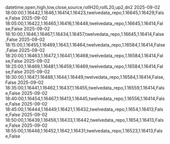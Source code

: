 datetime,open,high,low,close,source,rollH20,rollL20,up2,dn2
2025-09-02 18:00:00,1.16442,1.1646,1.16414,1.16423,twelvedata_repo,1.16645,1.16429,False,False
2025-09-02 18:05:00,1.16422,1.16465,1.16416,1.16448,twelvedata_repo,1.16645,1.16414,False,False
2025-09-02 18:10:00,1.1646,1.16467,1.16434,1.16457,twelvedata_repo,1.16645,1.16414,False,False
2025-09-02 18:15:00,1.16455,1.16469,1.1643,1.16464,twelvedata_repo,1.16584,1.16414,False,False
2025-09-02 18:20:00,1.16463,1.16472,1.16441,1.16468,twelvedata_repo,1.16584,1.16414,False,False
2025-09-02 18:25:00,1.16469,1.16481,1.16459,1.16469,twelvedata_repo,1.16584,1.16414,False,False
2025-09-02 18:30:00,1.1647,1.16488,1.1644,1.16449,twelvedata_repo,1.16584,1.16414,False,False
2025-09-02 18:35:00,1.16441,1.16462,1.16437,1.16455,twelvedata_repo,1.16559,1.16414,False,False
2025-09-02 18:40:00,1.16454,1.16467,1.16413,1.16445,twelvedata_repo,1.16556,1.16414,False,False
2025-09-02 18:45:00,1.16444,1.16449,1.16421,1.16432,twelvedata_repo,1.1654,1.16413,False,False
2025-09-02 18:50:00,1.16439,1.16456,1.16433,1.16442,twelvedata_repo,1.1654,1.16413,False,False
2025-09-02 18:55:00,1.16448,1.16452,1.1642,1.16431,twelvedata_repo,1.16523,1.16413,False,False
